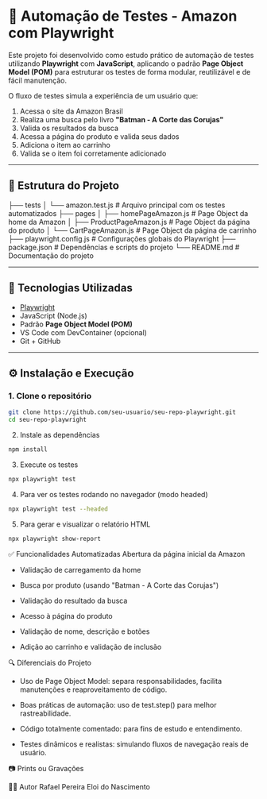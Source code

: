 # 🛒 Automação de Testes - Amazon com Playwright

Este projeto foi desenvolvido como estudo prático de automação de testes utilizando **Playwright** com **JavaScript**, aplicando o padrão **Page Object Model (POM)** para estruturar os testes de forma modular, reutilizável e de fácil manutenção.

O fluxo de testes simula a experiência de um usuário que:

1. Acessa o site da Amazon Brasil  
2. Realiza uma busca pelo livro **"Batman - A Corte das Corujas"**  
3. Valida os resultados da busca  
4. Acessa a página do produto e valida seus dados  
5. Adiciona o item ao carrinho  
6. Valida se o item foi corretamente adicionado  

---

## 📁 Estrutura do Projeto

├── tests
│ └── amazon.test.js # Arquivo principal com os testes automatizados
├── pages
│ ├── homePageAmazon.js # Page Object da home da Amazon
│ ├── ProductPageAmazon.js # Page Object da página do produto
│ └── CartPageAmazon.js # Page Object da página de carrinho
├── playwright.config.js # Configurações globais do Playwright
├── package.json # Dependências e scripts do projeto
└── README.md # Documentação do projeto


---

## 🚀 Tecnologias Utilizadas

- [Playwright](https://playwright.dev/)
- JavaScript (Node.js)
- Padrão **Page Object Model (POM)**
- VS Code com DevContainer (opcional)
- Git + GitHub

---

## ⚙️ Instalação e Execução

### 1. Clone o repositório

```bash
git clone https://github.com/seu-usuario/seu-repo-playwright.git
cd seu-repo-playwright
```

2. Instale as dependências
```bash
npm install
```

3. Execute os testes
```bash
npx playwright test
```

4. Para ver os testes rodando no navegador (modo headed)
```bash
npx playwright test --headed
```

5. Para gerar e visualizar o relatório HTML
```bash
npx playwright show-report
```


✅ Funcionalidades Automatizadas
Abertura da página inicial da Amazon

- Validação de carregamento da home

- Busca por produto (usando "Batman - A Corte das Corujas")

- Validação do resultado da busca

- Acesso à página do produto

- Validação de nome, descrição e botões

- Adição ao carrinho e validação de inclusão


🔍 Diferenciais do Projeto
- Uso de Page Object Model: separa responsabilidades, facilita manutenções e reaproveitamento de código.

- Boas práticas de automação: uso de test.step() para melhor rastreabilidade.

- Código totalmente comentado: para fins de estudo e entendimento.

- Testes dinâmicos e realistas: simulando fluxos de navegação reais de usuário.


📷 Prints ou Gravações


👨‍💻 Autor
Rafael Pereira Eloi do Nascimento

